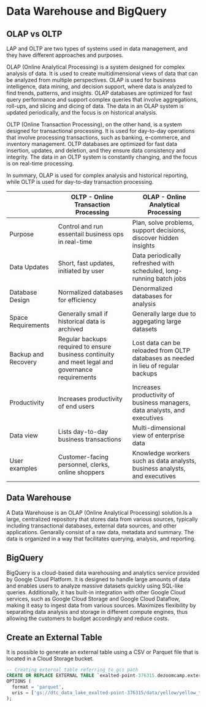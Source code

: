 # Data Warehouse and BigQuery

## OLAP vs OLTP

LAP and OLTP are two types of systems used in data management, and they have different approaches and purposes.

OLAP (Online Analytical Processing) is a system designed for complex analysis of data. It is used to create multidimensional views of data that can be analyzed from multiple perspectives. OLAP is used for business intelligence, data mining, and decision support, where data is analyzed to find trends, patterns, and insights. OLAP databases are optimized for fast query performance and support complex queries that involve aggregations, roll-ups, and slicing and dicing of data. The data in an OLAP system is updated periodically, and the focus is on historical analysis.

OLTP (Online Transaction Processing), on the other hand, is a system designed for transactional processing. It is used for day-to-day operations that involve processing transactions, such as banking, e-commerce, and inventory management. OLTP databases are optimized for fast data insertion, updates, and deletion, and they ensure data consistency and integrity. The data in an OLTP system is constantly changing, and the focus is on real-time processing.

In summary, OLAP is used for complex analysis and historical reporting, while OLTP is used for day-to-day transaction processing.

|   | OLTP - Online Transaction Processing | OLAP - Online Analytical Processing |
|---|---|---|
| Purpose | Control and run essentail business ops in real-time | Plan, solve problems, support decisions, discover hidden insights  |
| Data Updates  |  Short, fast updates, initiated by user | Data periodically refreshed with scheduled, long-running batch jobs  |
| Database Design | Normalized databases for efficiency  | Denormalized databases for analysis  |
| Space Requirements | Generally small if historical data is archived  | Generally large due to aggegating large datasets  |
| Backup and Recovery | Regular backups required to ensure business continuity and meet legal and governance requirements  | Lost data can be reloaded from OLTP databases as needed in lieu of regular backups  |
| Productivity | Increases productivity of end users  | Increases productivity of business managers, data analysts, and executives  |
| Data view | Lists day-to-day business transactions  | Multi-dimensional view of enterprise data  |
| User examples | Customer-facing personnel, clerks, online shoppers  | Knowledge workers such as data analysts, business analysts, and executives  |
## Data Warehouse

A Data Warehouse is an OLAP (Online Analytical Processing) solution.Is a large, centralized repository that stores data from various sources, typically including transactional databases, external data sources, and other applications. Genarally consist of a raw data, metadata and summary. The data is organized in a way that facilitates querying, analysis, and reporting. 

## BigQuery

BigQuery is a cloud-based data warehousing and analytics service provided by Google Cloud Platform. It is designed to handle large amounts of data and enables users to analyze massive datasets quickly using SQL-like queries. Additionally, it has built-in integration with other Google Cloud services, such as Google Cloud Storage and Google Cloud Dataflow, making it easy to ingest data from various sources. Maximizes flexibility by separating data analysis and storage in different compute engines, thus allowing the customers to budget accordingly and reduce costs.

## Create an External Table

It is possible to generate an external table using a CSV or Parquet file that is located in a Cloud Storage bucket.

```sql
-- Creating external table referring to gcs path
CREATE OR REPLACE EXTERNAL TABLE `exalted-point-376315.dezoomcamp.external_yellow_tripdata`
OPTIONS (
  format = 'parquet',
  uris = ['gs://dtc_data_lake_exalted-point-376315/data/yellow/yellow_tripdata_2021-01.parquet', 'gs://dtc_data_lake_exalted-point-376315/data/yellow/yellow_tripdata_2021-02.parquet']
);
```
